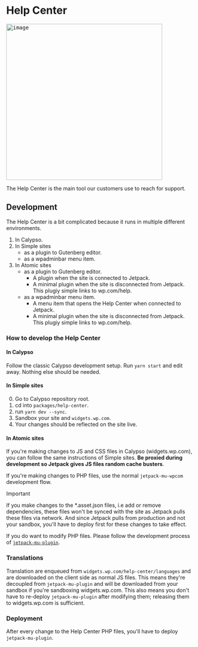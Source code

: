 # Help Center

<kbd><img width="417" alt="image" src="https://github.com/Automattic/wp-calypso/assets/17054134/05e99f88-59ea-4303-889c-bd6b9cc52ce7"></kbd>

The Help Center is the main tool our customers use to reach for support.

## Development

The Help Center is a bit complicated because it runs in multiple different environments.

1. In Calypso.
2. In Simple sites
	- as a plugin to Gutenberg editor.
	- as a wpadminbar menu item.
4. In Atomic sites 
	- as a plugin to Gutenberg editor.
		- A plugin when the site is connected to Jetpack.
		- A minimal plugin when the site is disconnected from Jetpack. This plugiy simple links to wp.com/help.
	- as a wpadminbar menu item.
		- A menu item that opens the Help Center when connected to Jetpack.
		- A minimal plugin when the site is disconnected from Jetpack. This plugiy simple links to wp.com/help.

### How to develop the Help Center

#### In Calypso

Follow the classic Calypso development setup. Run `yarn start` and edit away. Nothing else should be needed.

#### In Simple sites

0. Go to Calypso repository root.
1. cd into `packages/help-center`.
2. run `yarn dev --sync`.
3. Sandbox your site and `widgets.wp.com`.
4. Your changes should be reflected on the site live.

#### In Atomic sites

If you're making changes to JS and CSS files in Calypso (widgets.wp.com), you can follow the same instructions of Simple sites. **Be proxied during development so Jetpack gives JS files random cache busters**.

If you're making changes to PHP files, use the normal `jetpack-mu-wpcom` development flow.

> [!IMPORTANT]
> If you make changes to the *.asset.json files, i.e add or remove dependencies, these files won't be synced with the site as Jetpack pulls these files via network. And since Jetpack pulls from production and not your sandbox, you'll have to deploy first for these changes to take effect.

If you do want to modify PHP files. Please follow the development process of [`jetpack-mu-plugin`](https://github.com/Automattic/jetpack/blob/trunk/projects/packages/jetpack-mu-wpcom/README.md).

### Translations

Translation are enqueued from `widgets.wp.com/help-center/languages` and are downloaded on the client side as normal JS files. This means they're decoupled from `jetpack-mu-plugin` and will be downloaded from your sandbox if you're sandboxing widgets.wp.com. This also means you don't have to re-deploy `jetpack-mu-plugin` after modifying them; releasing them to widgets.wp.com is sufficient.

### Deployment

After every change to the Help Center PHP files, you'll have to deploy `jetpack-mu-plugin`.

